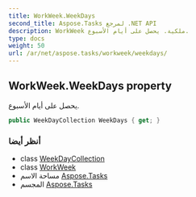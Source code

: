 ```yaml
---
title: WorkWeek.WeekDays
second_title: Aspose.Tasks لمرجع .NET API
description: WorkWeek ملكية. يحصل على أيام الأسبوع.
type: docs
weight: 50
url: /ar/net/aspose.tasks/workweek/weekdays/
---
```

## WorkWeek.WeekDays property

يحصل على أيام الأسبوع.

```csharp
public WeekDayCollection WeekDays { get; }
```

### أنظر أيضا

* class [WeekDayCollection](../../weekdaycollection/)
* class [WorkWeek](../)
* مساحة الاسم [Aspose.Tasks](../../workweek/)
* المجسم [Aspose.Tasks](../../../)


